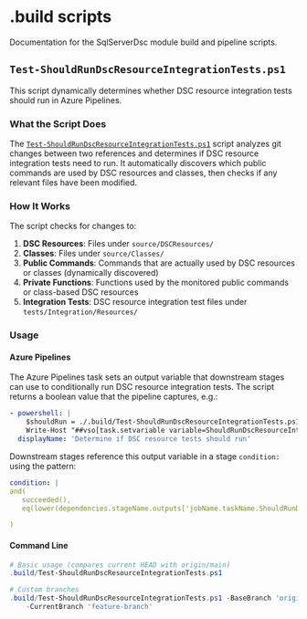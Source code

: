 # .build scripts

Documentation for the SqlServerDsc module build and pipeline scripts.

## `Test-ShouldRunDscResourceIntegrationTests.ps1`

This script dynamically determines whether DSC resource integration tests
should run in Azure Pipelines.

### What the Script Does

The [`Test-ShouldRunDscResourceIntegrationTests.ps1`](./.build/Test-ShouldRunDscResourceIntegrationTests.ps1) script analyzes git
changes between two references and determines if DSC resource integration tests
need to run. It automatically discovers which public commands are used by DSC
resources and classes, then checks if any relevant files have been modified.
### How It Works

The script checks for changes to:

1. **DSC Resources**: Files under `source/DSCResources/`
1. **Classes**: Files under `source/Classes/`
1. **Public Commands**: Commands that are actually used by DSC resources or
   classes (dynamically discovered)
1. **Private Functions**: Functions used by the monitored public commands or
   class-based DSC resources
1. **Integration Tests**: DSC resource integration test files under
   `tests/Integration/Resources/`

### Usage

#### Azure Pipelines

The Azure Pipelines task sets an output variable that downstream stages can
use to conditionally run DSC resource integration tests. The script returns
a boolean value that the pipeline captures, e.g.:

<!-- markdownlint-disable MD013 -->
```yaml
- powershell: |
    $shouldRun = ./.build/Test-ShouldRunDscResourceIntegrationTests.ps1 -BaseBranch $targetBranch -CurrentBranch HEAD
    Write-Host "##vso[task.setvariable variable=ShouldRunDscResourceIntegrationTests;isOutput=true]$shouldRun"
  displayName: 'Determine if DSC resource tests should run'
```
<!-- markdownlint-enable MD013 -->

Downstream stages reference this output variable in a stage `condition:`
using the pattern:
<!-- markdownlint-disable MD013 -->
```yaml
condition: |
and(
   succeeded(),
   eq(lower(dependencies.stageName.outputs['jobName.taskName.ShouldRunDscResourceIntegrationTests']), 'true')`

)
```
<!-- markdownlint-enable MD013 -->

#### Command Line

```powershell
# Basic usage (compares current HEAD with origin/main)
.build/Test-ShouldRunDscResourceIntegrationTests.ps1

# Custom branches
.build/Test-ShouldRunDscResourceIntegrationTests.ps1 -BaseBranch 'origin/dev' \
    -CurrentBranch 'feature-branch'
```
